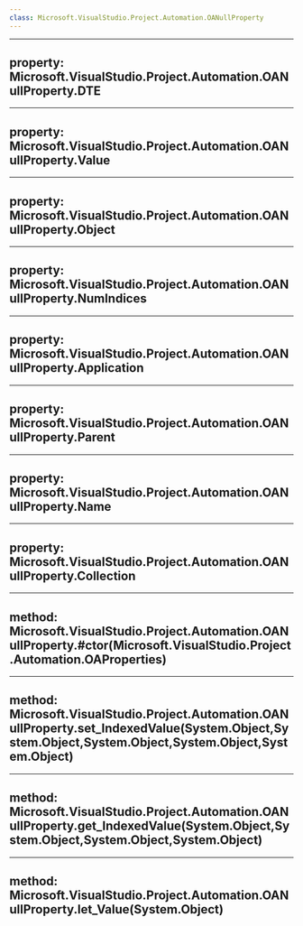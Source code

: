 ```yaml
---
class: Microsoft.VisualStudio.Project.Automation.OANullProperty
---
```


---
property: Microsoft.VisualStudio.Project.Automation.OANullProperty.DTE
---

---
property: Microsoft.VisualStudio.Project.Automation.OANullProperty.Value
---

---
property: Microsoft.VisualStudio.Project.Automation.OANullProperty.Object
---

---
property: Microsoft.VisualStudio.Project.Automation.OANullProperty.NumIndices
---

---
property: Microsoft.VisualStudio.Project.Automation.OANullProperty.Application
---

---
property: Microsoft.VisualStudio.Project.Automation.OANullProperty.Parent
---

---
property: Microsoft.VisualStudio.Project.Automation.OANullProperty.Name
---

---
property: Microsoft.VisualStudio.Project.Automation.OANullProperty.Collection
---

---
method: Microsoft.VisualStudio.Project.Automation.OANullProperty.#ctor(Microsoft.VisualStudio.Project.Automation.OAProperties)
---

---
method: Microsoft.VisualStudio.Project.Automation.OANullProperty.set_IndexedValue(System.Object,System.Object,System.Object,System.Object,System.Object)
---

---
method: Microsoft.VisualStudio.Project.Automation.OANullProperty.get_IndexedValue(System.Object,System.Object,System.Object,System.Object)
---

---
method: Microsoft.VisualStudio.Project.Automation.OANullProperty.let_Value(System.Object)
---

